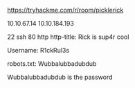 
https://tryhackme.com/r/room/picklerick

10.10.67.14
10.10.184.193

22 ssh
80 http
http-title: Rick is sup4r cool

Username: R1ckRul3s

robots.txt: Wubbalubbadubdub

Wubbalubbadubdub is the password

